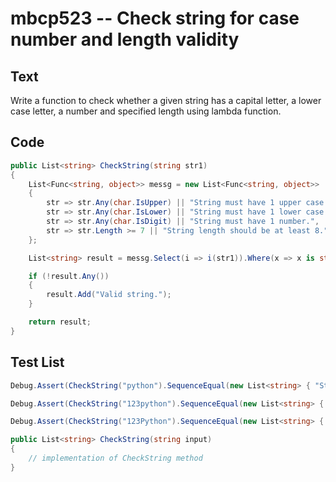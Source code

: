 # mbcp523 -- Check string for case number and length validity

## Text

Write a function to check whether a given string has a capital letter, a lower case letter, a number and specified length using lambda function.

## Code

```csharp
public List<string> CheckString(string str1)
{
    List<Func<string, object>> messg = new List<Func<string, object>>
    {
        str => str.Any(char.IsUpper) || "String must have 1 upper case character.",
        str => str.Any(char.IsLower) || "String must have 1 lower case character.",
        str => str.Any(char.IsDigit) || "String must have 1 number.",
        str => str.Length >= 7 || "String length should be at least 8."
    };

    List<string> result = messg.Select(i => i(str1)).Where(x => x is string).Cast<string>().ToList();

    if (!result.Any())
    {
        result.Add("Valid string.");
    }

    return result;
}
```

## Test List

```csharp
Debug.Assert(CheckString("python").SequenceEqual(new List<string> { "String must have 1 upper case character.", "String must have 1 number.", "String length should be atleast 8." }));
```

```csharp
Debug.Assert(CheckString("123python").SequenceEqual(new List<string> { "String must have 1 upper case character." }));
```

```csharp
Debug.Assert(CheckString("123Python").SequenceEqual(new List<string> { "Valid string." }));

public List<string> CheckString(string input)
{
    // implementation of CheckString method
}
```
